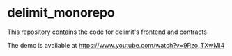 # delimit_monorepo

This repository contains the code for delimit's frontend and contracts

The demo is available at https://www.youtube.com/watch?v=9Rzo_TXwMi4

